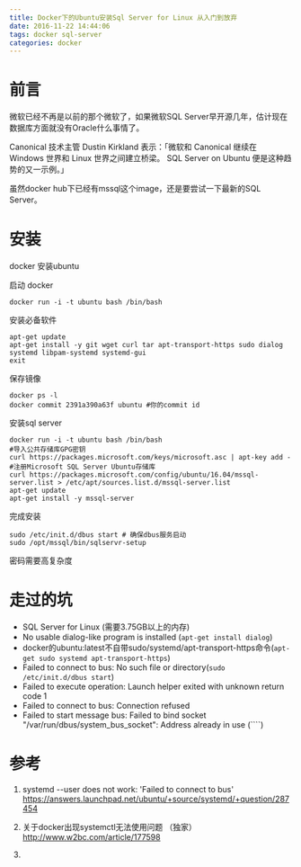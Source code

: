 ```yaml
---
title: Docker下的Ubuntu安装Sql Server for Linux 从入门到放弃
date: 2016-11-22 14:44:06
tags: docker sql-server
categories: docker
---
```


# 前言

微软已经不再是以前的那个微软了，如果微软SQL Server早开源几年，估计现在数据库方面就没有Oracle什么事情了。

Canonical 技术主管 Dustin Kirkland 表示：「微软和 Canonical 继续在 Windows 世界和 Linux 世界之间建立桥梁。 SQL Server on Ubuntu 便是这种趋势的又一示例。」


虽然docker hub下已经有mssql这个image，还是要尝试一下最新的SQL Server。
# 安装

docker 安装ubuntu

启动 docker

```
docker run -i -t ubuntu bash /bin/bash
```

安装必备软件

```
apt-get update
apt-get install -y git wget curl tar apt-transport-https sudo dialog systemd libpam-systemd systemd-gui
exit
```

保存镜像
```
docker ps -l
docker commit 2391a390a63f ubuntu #你的commit id
```
安装sql server
```
docker run -i -t ubuntu bash /bin/bash
#导入公共存储库GPG密钥
curl https://packages.microsoft.com/keys/microsoft.asc | apt-key add -
#注册Microsoft SQL Server Ubuntu存储库
curl https://packages.microsoft.com/config/ubuntu/16.04/mssql-server.list > /etc/apt/sources.list.d/mssql-server.list
apt-get update
apt-get install -y mssql-server
```
完成安装
```
sudo /etc/init.d/dbus start # 确保dbus服务启动
sudo /opt/mssql/bin/sqlservr-setup
```
密码需要高复杂度

# 走过的坑
* SQL Server for Linux (需要3.75GB以上的内存)
* No usable dialog-like program is installed (``apt-get install dialog``)
* docker的ubuntu:latest不自带sudo/systemd/apt-transport-https命令(``apt-get sudo systemd apt-transport-https``)
* Failed to connect to bus: No such file or directory(``sudo /etc/init.d/dbus start``)
* Failed to execute operation: Launch helper exited with unknown return code 1 
* Failed to connect to bus: Connection refused
* Failed to start message bus: Failed to bind socket "/var/run/dbus/system_bus_socket": Address already in use (````)


# 参考
1.  systemd --user does not work: 'Failed to connect to bus'
https://answers.launchpad.net/ubuntu/+source/systemd/+question/287454

2.  关于docker出现systemctl无法使用问题 （独家）
http://www.w2bc.com/article/177598

3. 
